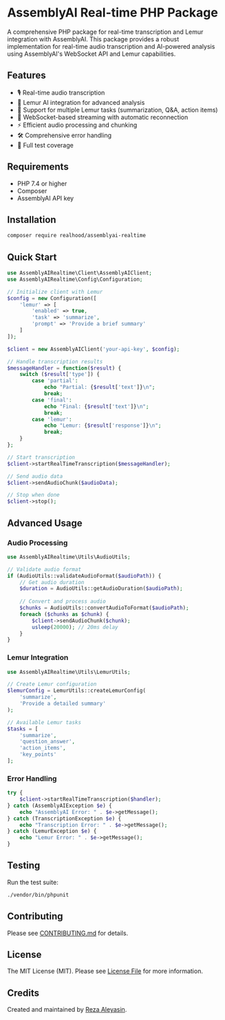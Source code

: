 # AssemblyAI Real-time PHP Package

A comprehensive PHP package for real-time transcription and Lemur integration with AssemblyAI. This package provides a robust implementation for real-time audio transcription and AI-powered analysis using AssemblyAI's WebSocket API and Lemur capabilities.

## Features

- 🎙️ Real-time audio transcription
- 🤖 Lemur AI integration for advanced analysis
- 📝 Support for multiple Lemur tasks (summarization, Q&A, action items)
- 🔄 WebSocket-based streaming with automatic reconnection
- ⚡ Efficient audio processing and chunking
- 🛠️ Comprehensive error handling
- 🧪 Full test coverage

## Requirements

- PHP 7.4 or higher
- Composer
- AssemblyAI API key

## Installation

```bash
composer require realhood/assemblyai-realtime
```

## Quick Start

```php
use AssemblyAIRealtime\Client\AssemblyAIClient;
use AssemblyAIRealtime\Config\Configuration;

// Initialize client with Lemur
$config = new Configuration([
    'lemur' => [
        'enabled' => true,
        'task' => 'summarize',
        'prompt' => 'Provide a brief summary'
    ]
]);

$client = new AssemblyAIClient('your-api-key', $config);

// Handle transcription results
$messageHandler = function($result) {
    switch ($result['type']) {
        case 'partial':
            echo "Partial: {$result['text']}\n";
            break;
        case 'final':
            echo "Final: {$result['text']}\n";
            break;
        case 'lemur':
            echo "Lemur: {$result['response']}\n";
            break;
    }
};

// Start transcription
$client->startRealTimeTranscription($messageHandler);

// Send audio data
$client->sendAudioChunk($audioData);

// Stop when done
$client->stop();
```

## Advanced Usage

### Audio Processing

```php
use AssemblyAIRealtime\Utils\AudioUtils;

// Validate audio format
if (AudioUtils::validateAudioFormat($audioPath)) {
    // Get audio duration
    $duration = AudioUtils::getAudioDuration($audioPath);
    
    // Convert and process audio
    $chunks = AudioUtils::convertAudioToFormat($audioPath);
    foreach ($chunks as $chunk) {
        $client->sendAudioChunk($chunk);
        usleep(20000); // 20ms delay
    }
}
```

### Lemur Integration

```php
use AssemblyAIRealtime\Utils\LemurUtils;

// Create Lemur configuration
$lemurConfig = LemurUtils::createLemurConfig(
    'summarize',
    'Provide a detailed summary'
);

// Available Lemur tasks
$tasks = [
    'summarize',
    'question_answer',
    'action_items',
    'key_points'
];
```

### Error Handling

```php
try {
    $client->startRealTimeTranscription($handler);
} catch (AssemblyAIException $e) {
    echo "AssemblyAI Error: " . $e->getMessage();
} catch (TranscriptionException $e) {
    echo "Transcription Error: " . $e->getMessage();
} catch (LemurException $e) {
    echo "Lemur Error: " . $e->getMessage();
}
```

## Testing

Run the test suite:

```bash
./vendor/bin/phpunit
```

## Contributing

Please see [CONTRIBUTING.md](CONTRIBUTING.md) for details.

## License

The MIT License (MIT). Please see [License File](LICENSE) for more information.

## Credits

Created and maintained by [Reza Aleyasin](https://github.com/realhood).